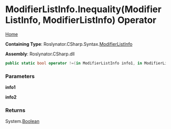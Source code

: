 # ModifierListInfo\.Inequality\(ModifierListInfo, ModifierListInfo\) Operator

[Home](../../../../../README.md)

**Containing Type**: Roslynator\.CSharp\.Syntax\.[ModifierListInfo](../README.md)

**Assembly**: Roslynator\.CSharp\.dll

```csharp
public static bool operator !=(in ModifierListInfo info1, in ModifierListInfo info2)
```

### Parameters

**info1**

**info2**

### Returns

System\.[Boolean](https://docs.microsoft.com/en-us/dotnet/api/system.boolean)

